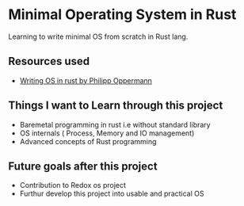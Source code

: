 # Minimal Operating System in Rust

Learning to write minimal OS from scratch in Rust lang. 

## Resources used
 - [Writing OS in rust by Philipp Oppermann](https://os.phil-opp.com)

## Things I want to Learn through this project

- Baremetal programming in rust i.e without standard library
- OS internals ( Process, Memory and IO management)
- Advanced concepts of Rust programming

## Future goals after this project

- Contribution to Redox os project
- Furthur develop this project into usable and practical OS
